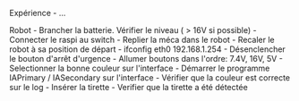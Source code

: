 Expérience
    - ...

Robot
    - Brancher la batterie. Vérifier le niveau ( > 16V si possible)
    - Connecter le raspi au switch
    - Replier la méca dans le robot
    - Recaler le robot à sa position de départ
    - ifconfig eth0 192.168.1.254
    - Désenclencher le bouton d'arrêt d'urgence
    - Allumer boutons dans l'ordre: 7.4V, 16V, 5V
    - Selectionner la bonne couleur sur l'interface
    - Démarrer le programme IAPrimary / IASecondary sur l'interface
    - Vérifier que la couleur est correcte sur le log
    - Insérer la tirette
    - Verifier que la tirette a été détectée